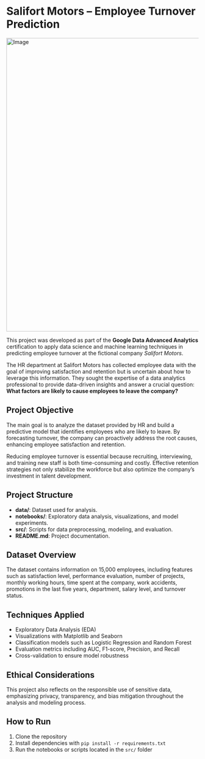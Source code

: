 # Salifort Motors – Employee Turnover Prediction

<img width="1408" height="768" alt="Image" src="https://github.com/user-attachments/assets/151fd4ba-7275-45d8-bed4-fd9e0bc0c47a" />

This project was developed as part of the **Google Data Advanced Analytics** certification to apply data science and machine learning techniques in predicting employee turnover at the fictional company *Salifort Motors*. 

The HR department at Salifort Motors has collected employee data with the goal of improving satisfaction and retention but is uncertain about how to leverage this information. They sought the expertise of a data analytics professional to provide data-driven insights and answer a crucial question: **What factors are likely to cause employees to leave the company?**

## Project Objective
The main goal is to analyze the dataset provided by HR and build a predictive model that identifies employees who are likely to leave. By forecasting turnover, the company can proactively address the root causes, enhancing employee satisfaction and retention.

Reducing employee turnover is essential because recruiting, interviewing, and training new staff is both time-consuming and costly. Effective retention strategies not only stabilize the workforce but also optimize the company’s investment in talent development.

## Project Structure
- **data/**: Dataset used for analysis.
- **notebooks/**: Exploratory data analysis, visualizations, and model experiments.
- **src/**: Scripts for data preprocessing, modeling, and evaluation.
- **README.md**: Project documentation.

## Dataset Overview
The dataset contains information on 15,000 employees, including features such as satisfaction level, performance evaluation, number of projects, monthly working hours, time spent at the company, work accidents, promotions in the last five years, department, salary level, and turnover status.

## Techniques Applied
- Exploratory Data Analysis (EDA)
- Visualizations with Matplotlib and Seaborn
- Classification models such as Logistic Regression and Random Forest
- Evaluation metrics including AUC, F1-score, Precision, and Recall
- Cross-validation to ensure model robustness

## Ethical Considerations
This project also reflects on the responsible use of sensitive data, emphasizing privacy, transparency, and bias mitigation throughout the analysis and modeling process.

## How to Run
1. Clone the repository
2. Install dependencies with `pip install -r requirements.txt`
3. Run the notebooks or scripts located in the `src/` folder


